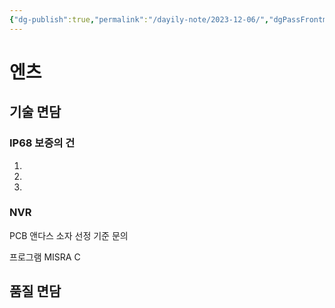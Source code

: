 ```yaml
---
{"dg-publish":true,"permalink":"/dayily-note/2023-12-06/","dgPassFrontmatter":true,"created":"2023-12-13T17:50:08.641+09:00","updated":"2023-12-14T17:53:52.353+09:00"}
---
```


# 엔츠
## 기술 면담
### IP68 보증의 건
1.
2.
3.
### NVR 
PCB  앤다스 
소자 선정 기준 문의

프로그램  MISRA C

## 품질 면담

## 

